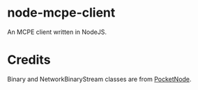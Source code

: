 # node-mcpe-client
An MCPE client written in NodeJS.

# Credits
Binary and NetworkBinaryStream classes are from [PocketNode](https://github.com/PocketNode).
